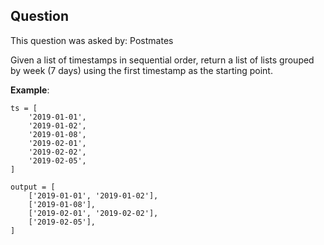 ## Question
This question was asked by: Postmates

Given a list of timestamps in sequential order, return a list of lists grouped by week (7 days) using the first timestamp as the starting point.

**Example**:
```
ts = [
    '2019-01-01',
    '2019-01-02',
    '2019-01-08',
    '2019-02-01',
    '2019-02-02',
    '2019-02-05',
]

output = [
    ['2019-01-01', '2019-01-02'],
    ['2019-01-08'],
    ['2019-02-01', '2019-02-02'],
    ['2019-02-05'],
]
```

<!-- ## Solution
This question sounds like it should be a SQL question doesn't it? Weekly aggregation implies a form of GROUP BY in a regular SQL or pandas question. In either case, aggregation on a dataset of this form by week would be pretty trivial.

But since it's a scripting question, it's trying to pry out if the candidate deal with unstructured data. Data scientists deal with a lot of unstructured data.

In this function we have to do a few things.
1. Loop through all of the datetimes
2. Set a beginning timestamp as our reference point.
3. Check if the next time in the array is more than 7 days ahead.
* If so, set the new timestamp as the reference point.
* If not, continue to loop through and append the last value.

```
from datetime import datetime nts = [] #convert to datetime for testing
for t in ts:
    nts.append(datetime.strptime(t, '%Y-%m-%d'))

def group_week(ts, delim='-'):
    '''
    Groups an ordered list of timestamps as strings by week.
    The first day of the first week is defined by the earliest timestamp.
    Dates should be ordered by year, month and day

    Parameters:
    ts: str, list of timestamps
    delim: str, delimeter that separates the date
    '''
    out, week, week_ind = [], [], 0
    for i,t in enumerate(ts):
        if i == 0:
            week.append(t)
            start_date = datetime.strptime(t, f'%Y{delim}%m{delim}%d')
            continue
        t_date = datetime.strptime(t, f'%Y{delim}%m{delim}%d')
        n = (t_date - start_date).days // 7
        if n == week_ind:
            week.append(t)
        elif n > week_ind:
            week_ind = n
            out.append(week)
            week = []
            week.append(t)

        # error raising
        else:
            print('Dates do not appear to be in order.')
            return 0

    # Make sure we don't miss out last week
    if len(week) > 0:
        out.append(week)

    return out
``` -->
